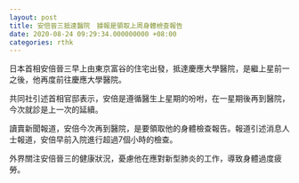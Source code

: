 ```yaml
---
layout: post
title: 安倍晉三抵達醫院　據報是領取上周身體檢查報告
date: 2020-08-24 09:29:34.000000000 +08:00
categories: rthk
---
```


日本首相安倍晉三早上由東京富谷的住宅出發，抵達慶應大學醫院，是繼上星前一之後，他再度前往慶應大學醫院。

共同社引述首相官邸表示，安倍是遵循醫生上星期的吩咐，在一星期後再到醫院，今次就診是上一次的延續。

讀賣新聞報道，安倍今次再到醫院，是要領取他的身體檢查報告。報道引述消息人士報道，安倍早前入院進行超過7個小時的檢查。

外界關注安倍晉三的健康狀況，憂慮他在應對新型肺炎的工作，導致身體過度疲勞。
